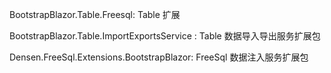 BootstrapBlazor.Table.Freesql:
Table 扩展

BootstrapBlazor.Table.ImportExportsService :
Table 数据导入导出服务扩展包

Densen.FreeSql.Extensions.BootstrapBlazor:
FreeSql 数据注入服务扩展包